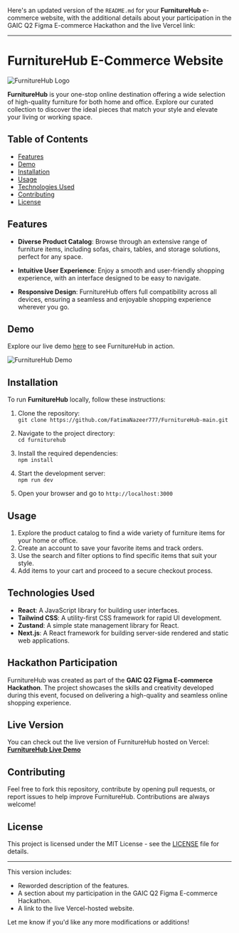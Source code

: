 Here's an updated version of the `README.md` for your **FurnitureHub** e-commerce website, with the additional details about your participation in the GAIC Q2 Figma E-commerce Hackathon and the live Vercel link:

---

# FurnitureHub E-Commerce Website

![FurnitureHub Logo](link_to_logo.png)

**FurnitureHub** is your one-stop online destination offering a wide selection of high-quality furniture for both home and office. Explore our curated collection to discover the ideal pieces that match your style and elevate your living or working space.

## Table of Contents

- [Features](#features)
- [Demo](#demo)
- [Installation](#installation)
- [Usage](#usage)
- [Technologies Used](#technologies-used)
- [Contributing](#contributing)
- [License](#license)

## Features

- **Diverse Product Catalog**: Browse through an extensive range of furniture items, including sofas, chairs, tables, and storage solutions, perfect for any space.

- **Intuitive User Experience**: Enjoy a smooth and user-friendly shopping experience, with an interface designed to be easy to navigate.

- **Responsive Design**: FurnitureHub offers full compatibility across all devices, ensuring a seamless and enjoyable shopping experience wherever you go.

## Demo

Explore our live demo [here](https://furniture-hub-main.vercel.app/) to see FurnitureHub in action.

![FurnitureHub Demo](link_to_demo_screenshot.png)

## Installation

To run **FurnitureHub** locally, follow these instructions:

1. Clone the repository:  
   `git clone https://github.com/FatimaNazeer777/FurnitureHub-main.git`

2. Navigate to the project directory:  
   `cd furniturehub`

3. Install the required dependencies:  
   `npm install`

4. Start the development server:  
   `npm run dev`

5. Open your browser and go to `http://localhost:3000`

## Usage

1. Explore the product catalog to find a wide variety of furniture items for your home or office.
2. Create an account to save your favorite items and track orders.
3. Use the search and filter options to find specific items that suit your style.
4. Add items to your cart and proceed to a secure checkout process.

## Technologies Used

- **React**: A JavaScript library for building user interfaces.
- **Tailwind CSS**: A utility-first CSS framework for rapid UI development.
- **Zustand**: A simple state management library for React.
- **Next.js**: A React framework for building server-side rendered and static web applications.

## Hackathon Participation

FurnitureHub was created as part of the **GAIC Q2 Figma E-commerce Hackathon**. The project showcases the skills and creativity developed during this event, focused on delivering a high-quality and seamless online shopping experience.

## Live Version

You can check out the live version of FurnitureHub hosted on Vercel:  
[**FurnitureHub Live Demo**](https://furniture-hub-main.vercel.app/)

## Contributing

Feel free to fork this repository, contribute by opening pull requests, or report issues to help improve FurnitureHub. Contributions are always welcome!

## License

This project is licensed under the MIT License - see the [LICENSE](LICENSE) file for details.

---

This version includes:
- Reworded description of the features.
- A section about my participation in the GAIC Q2 Figma E-commerce Hackathon.
- A link to the live Vercel-hosted website.

Let me know if you'd like any more modifications or additions!

